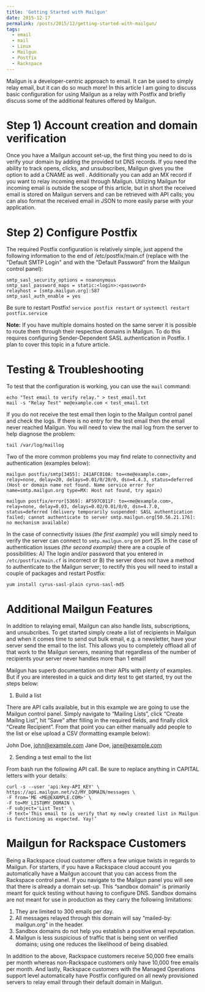 ```yaml
---
title: 'Getting Started with Mailgun'
date: 2015-12-17
permalink: /posts/2015/12/getting-started-with-mailgun/
tags:
  - email
  - mail
  - Linux
  - Mailgun
  - Postfix
  - Rackspace
---
```


Mailgun is a developer-centric approach to email. It can be used to simply relay email, but it can do so much more! In this article I am going to discuss basic configuration for using Mailgun as a relay with Postfix and briefly discuss some of the additional features offered by Mailgun.

Step 1) Account creation and domain verification
===

Once you have a Mailgun account set-up, the first thing you need to do is verify your domain by adding the provided txt DNS records. If you need the ability to track opens, clicks, and unsubscribes, Mailgun gives you the option to add a CNAME as well . Additionally you can add an MX record if you want to relay incoming email through Mailgun. Utilizing Mailgun for incoming email is outside the scope of this article, but in short the received email is stored on Mailgun servers and can be retrieved with API calls; you can also format the received email in JSON to more easily parse with your application.

Step 2) Configure Postfix
===

The required Postfix configuration is relatively simple, just append the following information to the end of /etc/postfix/main.cf (replace <login> with the "Default SMTP Login" and <password> with the "Default Password" from the Mailgun control panel):

```
smtp_sasl_security_options = noanonymous
smtp_sasl_password_maps = static:<login>:<password>
relayhost = [smtp.mailgun.org]:587
smtp_sasl_auth_enable = yes
```

Be sure to restart Postfix!
`service postfix restart` *or* `systemctl restart postfix.service`

**Note:** If you have multiple domains hosted on the same server it is possible to route them through their respective domains in Mailgun. To do this requires configuring Sender-Dependent SASL authentication in Postfix. I plan to cover this topic in a future article.

Testing & Troubleshooting
===

To test that the configuration is working, you can use the `mail` command:

```
echo "Test email to verify relay." > test_email.txt
mail -s "Relay Test" me@example.com < test_email.txt
```

If you do not receive the test email then login to the Mailgun control panel and check the logs. If there is no entry for the test email then the email never reached Mailgun. You will need to view the mail log from the server to help diagnose the problem:

```
tail /var/log/maillog
```

Two of the more common problems you may find relate to connectivity and authentication (examples below):

```
mailgun postfix/smtp[3455]: 241AFC010A: to=<me@example.com>, relay=none, delay=20, delays=0.01/0/20/0, dsn=4.4.3, status=deferred (Host or domain name not found. Name service error for name=smtp.mailgun.org type=MX: Host not found, try again)
```

```
mailgun postfix/error[5369]: AF597C011F: to=<me@example.com>, relay=none, delay=0.03, delays=0.02/0.01/0/0, dsn=4.7.0, status=deferred (delivery temporarily suspended: SASL authentication failed; cannot authenticate to server smtp.mailgun.org[50.56.21.176]: no mechanism available)
```

In the case of connectivity issues *(the first example)* you will simply need to verify the server can connect to `smtp.mailgun.org` on port 25. In the case of authentication issues *(the second example)* there are a couple of possibilities: A) The login and/or password that you entered in `/etc/postfix/main.cf` is incorrect or B) the server does not have a method to authenticate to the Mailgun server; to rectify this you will need to install a couple of packages and restart Postfix:

```
yum install cyrus-sasl-plain cyrus-sasl-md5
```

Additional Mailgun Features
===

In addition to relaying email, Mailgun can also handle lists, subscriptions, and unsubcribes. To get started simply create a list of recipients in Mailgun and when it comes time to send out bulk email, e.g. a newsletter, have your server send the email to the list. This allows you to completely offload all of that work to the Mailgun servers, meaning that regardless of the number of recipients your server never handles more than 1 email!

Mailgun has superb documentation on their APIs with plenty of examples. But if you are interested in a quick and dirty test to get started, try out the steps below:

1. Build a list

There are API calls available, but in this example we are going to use the Mailgun control panel. Simply navigate to “Mailing Lists”, click “Create Mailing List”, hit “Save” after filling in the required fields, and finally click “Create Recipient”. From that point you can either manually add people to the list or else upload a CSV (formatting example below):

John Doe, john@example.com
Jane Doe, jane@example.com

2. Sending a test email to the list

From bash run the following API call. Be sure to replace anything in CAPITAL letters with your details:

```
curl -s --user 'api:key-API_KEY' \
https://api.mailgun.net/v2/MY_DOMAIN/messages \
-F from='ME <ME@EXAMPLE.COM>' \
-F to=MY_LIST@MY_DOMAIN \
-F subject='List Test' \
-F text='This email to is verify that my newly created list in Mailgun is functioning as expected. Yay!’
```

Mailgun for Rackspace Customers
===

Being a Rackspace cloud customer offers a few unique twists in regards to Mailgun. For starters, if you have a Rackspace cloud account you automatically have a Mailgun account that you can access from the Rackspace control panel. If you navigate to the Mailgun panel you will see that there is already a domain set-up. This “sandbox domain” is primarily meant for quick testing without having to configure DNS. Sandbox domains are not meant for use in production as they carry the following limitations:

1. They are limited to 300 emails per day.
2. All messages relayed through this domain will say “mailed-by: mailgun.org” in the header.
3. Sandbox domains do not help you establish a positive email reputation.
4. Mailgun is less suspicious of traffic that is being sent on verified domains; using one reduces the likelihood of being disabled.

In addition to the above, Rackspace customers receive 50,000 free emails per month whereas non-Rackspace customers only have 10,000 free emails per month. And lastly, Rackspace customers with the Managed Operations support level automatically have Postfix configured on all newly provisioned servers to relay email through their default domain in Mailgun.
